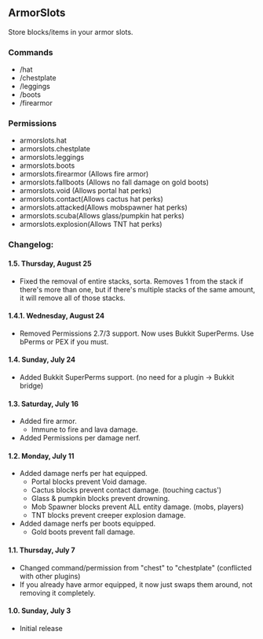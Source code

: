 ## ArmorSlots

Store blocks/items in your armor slots.

### Commands
- /hat
- /chestplate
- /leggings
- /boots
- /firearmor

### Permissions
- armorslots.hat
- armorslots.chestplate
- armorslots.leggings
- armorslots.boots
- armorslots.firearmor (Allows fire armor)
- armorslots.fallboots (Allows no fall damage on gold boots)
- armorslots.void (Allows portal hat perks)
- armorslots.contact(Allows cactus hat perks)
- armorslots.attacked(Allows mobspawner hat perks)
- armorslots.scuba(Allows glass/pumpkin hat perks)
- armorslots.explosion(Allows TNT hat perks)

### Changelog:
#### 1.5. Thursday, August 25
- Fixed the removal of entire stacks, sorta. Removes 1 from the stack if there's more than one, but if there's multiple stacks of the same amount, it will remove all of those stacks.

#### 1.4.1. Wednesday, August 24
- Removed Permissions 2.7/3 support. Now uses Bukkit SuperPerms. Use bPerms or PEX if you must.

#### 1.4. Sunday, July 24
- Added Bukkit SuperPerms support. (no need for a plugin -> Bukkit bridge)

#### 1.3. Saturday, July 16
- Added fire armor.
	- Immune to fire and lava damage.
- Added Permissions per damage nerf.

#### 1.2. Monday, July 11
- Added damage nerfs per hat equipped.
	- Portal blocks prevent Void damage.
	- Cactus blocks prevent contact damage. (touching cactus')
	- Glass & pumpkin blocks prevent drowning.
	- Mob Spawner blocks prevent ALL entity damage. (mobs, players)
	- TNT blocks prevent creeper explosion damage.
- Added damage nerfs per boots equipped.
	- Gold boots prevent fall damage.

#### 1.1. Thursday, July 7
- Changed command/permission from "chest" to "chestplate" (conflicted with other plugins)
- If you already have armor equipped, it now just swaps them around, not removing it completely.

#### 1.0. Sunday, July 3
- Initial release